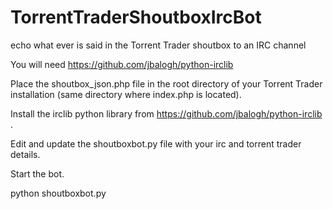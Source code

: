 # TorrentTraderShoutboxIrcBot
echo what ever is said in the Torrent Trader shoutbox to an IRC channel

You will need https://github.com/jbalogh/python-irclib

Place the shoutbox_json.php file in the root directory of your Torrent Trader installation (same directory where index.php is located).

Install the irclib python library from https://github.com/jbalogh/python-irclib .

Edit and update the shoutboxbot.py file with your irc and torrent trader details.

Start the bot.

python shoutboxbot.py
